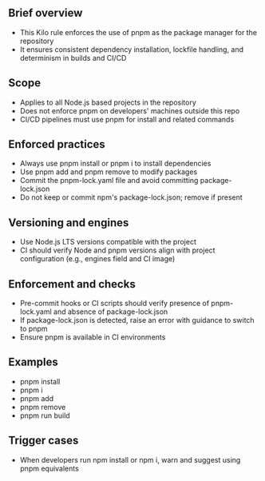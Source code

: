 ## Brief overview
- This Kilo rule enforces the use of pnpm as the package manager for the repository
- It ensures consistent dependency installation, lockfile handling, and determinism in builds and CI/CD

## Scope
- Applies to all Node.js based projects in the repository
- Does not enforce pnpm on developers' machines outside this repo
- CI/CD pipelines must use pnpm for install and related commands

## Enforced practices
- Always use pnpm install or pnpm i to install dependencies
- Use pnpm add and pnpm remove to modify packages
- Commit the pnpm-lock.yaml file and avoid committing package-lock.json
- Do not keep or commit npm's package-lock.json; remove if present

## Versioning and engines
- Use Node.js LTS versions compatible with the project
- CI should verify Node and pnpm versions align with project configuration (e.g., engines field and CI image)

## Enforcement and checks
- Pre-commit hooks or CI scripts should verify presence of pnpm-lock.yaml and absence of package-lock.json
- If package-lock.json is detected, raise an error with guidance to switch to pnpm
- Ensure pnpm is available in CI environments

## Examples
- pnpm install
- pnpm i
- pnpm add <package>
- pnpm remove <package>
- pnpm run build

## Trigger cases
- When developers run npm install or npm i, warn and suggest using pnpm equivalents